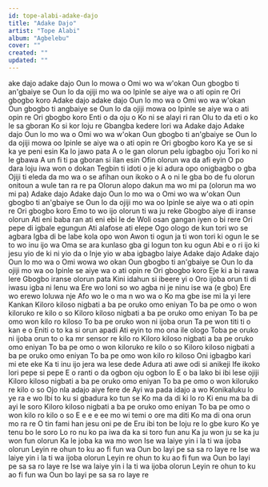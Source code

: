 ```yaml
---
id: tope-alabi-adake-dajo
title: "Adake Dajo"
artist: "Tope Alabi"
album: "Agbelebu"
cover: ""
created: ""
updated: ""
---
```


ake dajo adake dajo
Oun lo mowa o
Omi wo wa w'okan
Oun gbogbo ti an'gbaiye se
Oun lo da ojiji mo wa oo
Ipinle se aiye wa o ati opin re
Ori gbogbo koro
Adake dajo adake dajo
Oun lo mo wa o
Omi wo wa  w'okan
Oun gbogbo ti angbaiye se
Oun lo da ojiji mowa oo
Ipinle se aiye wa o ati opin re
Ori gbogbo koro
Enti o da oju o
Ko ni se alayi ri ran
Olu to da eti o ko le sa gboran
Ko si kor loju re
Gbangba kedere lori wa
Adake dajo Adake dajo
Oun lo mo wa o
Omi wo wa w'okan
Oun gbogbo ti an'gbaiye se
Oun lo da ojiji mowa oo
Ipinle se aiye wa o ati opin re
Ori gbogbo koro
Ka ye se si ka ye peni esin
Ka lo jawo pata
A o le gan olorun pelu igbagbo oju
Tori ko ni le gbawa
A un fi ti pa gboran si ilan esin
Ofin olorun wa da afi eyin
O po dara loju iwa won o dokan
Tegbin ti idoti o je ki adura opo onigbagbo o gba
Ojiji ti eleda da mo wa o se afihan oun ikoko o
A o ni le gba bo de fu olorun onitoun a wule tan ra re pa
Olorun alopo dakun ma wo mi pa (olorun ma wo mi pa)
Adake dajo Adake dajo
Oun lo mo wa o
Omi wo wa w'okan
Oun gbogbo ti an'gbaiye se
Oun lo da ojiji mo wa oo
Ipinle se aiye wa o ati opin re
Ori gbogbo koro
Emo to wo ijo olorun ti wa ju reke
Gbogbo aiye di iranse olorun
Ati eni baba ran ati eni ebi le de
Woli osan gangan iyen o bi rere
Ori pepe di igbale egungun
Ati alafose ati elepe
Ogo ologo de kun tori wo se agbara
Igba di be labe kola opo won
Awon ti ogun ja ti won tori ki ogun le se to wo inu ijo wa
Oma se ara kunlaso gba gi logun ton ku ogun
Abi e o ri ijo ki jesu yio de ki ni yio da o
Inje yio w aba igbagbo laiye
Adake dajo Adake dajo
Oun lo mo wa o
Omi wowa wo okan
Oun gbogbo ti an'gbaiye se
Oun lo da ojiji mo wa oo
Ipinle se aiye wa o ati opin re
Ori gbogbo koro
Eje ki a bi rawa lere
Gbogbo iranse olorun pata
Kini idahun si ibeere yi o
Oro ijoba orun ti di iwasu igba ni lenu wa
Ere wo loni so wo agba ni je ninu ise wa (e gbo)
Ere wo erewo loluwa nje
Afo wo le o ma n wo wa o
Ko ma gbe ise mi la yi lere Kankan
Kiloro kiloso nigbati a ba pe oruko omo eniyan
To ba pe omo o won kiloruko re kilo o so
Kiloro kiloso nigbati a ba pe oruko omo eniyan
To ba pe omo won kilo ro kiloso
To ba pe oruko won ni ijoba orun
Ta pe won titi ti o kan e o
Eniti o to ka si orun apadi
Ati eyin to mo ona ile ologo
Toba pe oruko ni ijoba orun to o ka mr sensor re kilo ro
Kiloro kiloso nigbati a ba pe oruko omo eniyan
To ba pe omo o won kiloruko re kilo o so
Kiloro kiloso nigbati a ba pe oruko omo eniyan
To ba pe omo won kilo ro kiloso
Oni igbagbo kari mi ete eke
Ka ti inu ijo jera wa lese dede
Adura ati awe odi si anikeji
Ife ikoko lori pepe si pepe
E o ranti o da ogbon oju ogbon lo
E o ba lako bi ibi lese ojiji
Kiloro kiloso nigbati a ba pe oruko omo eniyan
To ba pe omo o won kiloruko re kilo o so
Ojo nla adajo aiye fere de
Ayi wa pada idajo a wo
Konikaluku lo ye ra e wo
Ibi to ku si gbadura ko tun se
Ko ma da di ki lo ro
Ki enu ma ba di ayi le soro
Kiloro kiloso nigbati a ba pe oruko omo eniyan
To ba pe omo o won kilo ro kilo o so
E e e e ee mo wi temi o ore ma diti
Ko ma di ona orun mo ra re
O tin fami han jesu oni pe de
Eru ibi ton be loju re lo gbe kuro
Ko ye tenu bo le soro
Lo ro nu ko pa iwa da ka si toro fun anu
Ka ju won ju se ka ju won fun olorun
Ka le joba ka wa mo won
Ise wa laiye yin i la ti wa ijoba olorun
Leyin re ohun to ku ao fi fun wa
Oun bo layi pe sa sa ro laye re
Ise wa laiye yin i la ti wa ijoba olorun
Leyin re ohun to ku ao fi fun wa
Oun bo layi pe sa sa ro laye re
Ise wa laiye yin i la ti wa ijoba olorun
Leyin re ohun to ku ao fi fun wa
Oun bo layi pe sa sa ro laye re